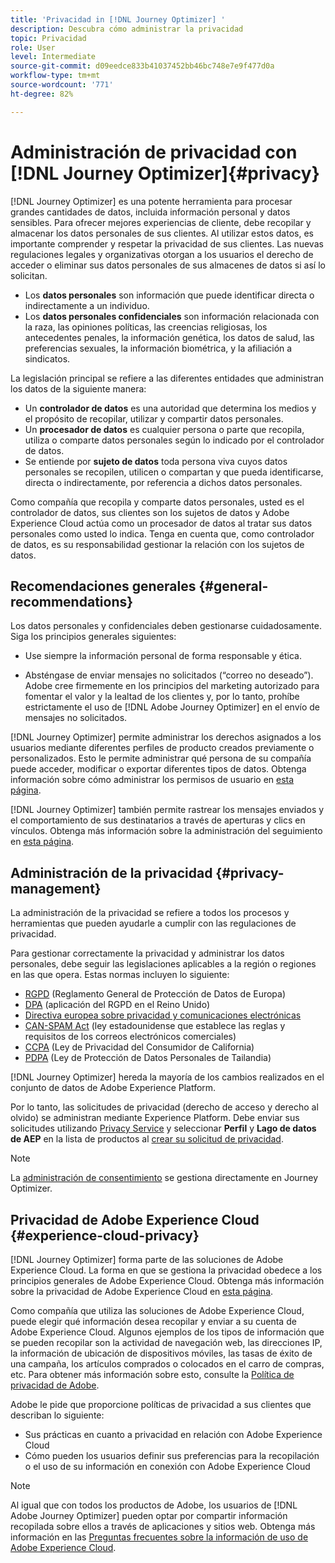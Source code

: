 ```yaml
---
title: 'Privacidad in [!DNL Journey Optimizer] '
description: Descubra cómo administrar la privacidad
topic: Privacidad
role: User
level: Intermediate
source-git-commit: d09eedce833b41037452bb46bc748e7e9f477d0a
workflow-type: tm+mt
source-wordcount: '771'
ht-degree: 82%

---
```



# Administración de privacidad con [!DNL Journey Optimizer]{#privacy}

[!DNL Journey Optimizer] es una potente herramienta para procesar grandes cantidades de datos, incluida información personal y datos sensibles. Para ofrecer mejores experiencias de cliente, debe recopilar y almacenar los datos personales de sus clientes. Al utilizar estos datos, es importante comprender y respetar la privacidad de sus clientes. Las nuevas regulaciones legales y organizativas otorgan a los usuarios el derecho de acceder o eliminar sus datos personales de sus almacenes de datos si así lo solicitan.

* Los **datos personales** son información que puede identificar directa o indirectamente a un individuo.
* Los **datos personales confidenciales** son información relacionada con la raza, las opiniones políticas, las creencias religiosas, los antecedentes penales, la información genética, los datos de salud, las preferencias sexuales, la información biométrica, y la afiliación a sindicatos.

La legislación principal se refiere a las diferentes entidades que administran los datos de la siguiente manera:

* Un **controlador de datos** es una autoridad que determina los medios y el propósito de recopilar, utilizar y compartir datos personales.
* Un **procesador de datos** es cualquier persona o parte que recopila, utiliza o comparte datos personales según lo indicado por el controlador de datos.
* Se entiende por **sujeto de datos** toda persona viva cuyos datos personales se recopilen, utilicen o compartan y que pueda identificarse, directa o indirectamente, por referencia a dichos datos personales.

Como compañía que recopila y comparte datos personales, usted es el controlador de datos, sus clientes son los sujetos de datos y Adobe Experience Cloud actúa como un procesador de datos al tratar sus datos personales como usted lo indica. Tenga en cuenta que, como controlador de datos, es su responsabilidad gestionar la relación con los sujetos de datos.

## Recomendaciones generales {#general-recommendations}

Los datos personales y confidenciales deben gestionarse cuidadosamente. Siga los principios generales siguientes:

* Use siempre la información personal de forma responsable y ética.

* Absténgase de enviar mensajes no solicitados (“correo no deseado”). Adobe cree firmemente en los principios del marketing autorizado para fomentar el valor y la lealtad de los clientes y, por lo tanto, prohíbe estrictamente el uso de [!DNL Adobe Journey Optimizer] en el envío de mensajes no solicitados.

[!DNL Journey Optimizer] permite administrar los derechos asignados a los usuarios mediante diferentes perfiles de producto creados previamente o personalizados. Esto le permite administrar qué persona de su compañía puede acceder, modificar o exportar diferentes tipos de datos. Obtenga información sobre cómo administrar los permisos de usuario en [esta página](administration/permissions.md).

[!DNL Journey Optimizer] también permite rastrear los mensajes enviados y el comportamiento de sus destinatarios a través de aperturas y clics en vínculos. Obtenga más información sobre la administración del seguimiento en [esta página](message-tracking.md).

## Administración de la privacidad {#privacy-management}

La administración de la privacidad se refiere a todos los procesos y herramientas que pueden ayudarle a cumplir con las regulaciones de privacidad.

Para gestionar correctamente la privacidad y administrar los datos personales, debe seguir las legislaciones aplicables a la región o regiones en las que opera. Estas normas incluyen lo siguiente:

* [RGPD](https://ec.europa.eu/info/law/law-topic/data-protection/reform/what-does-general-data-protection-regulation-gdpr-govern_en) (Reglamento General de Protección de Datos de Europa)
* [DPA](https://www.gov.uk/data-protection) (aplicación del RGPD en el Reino Unido)
* [Directiva europea sobre privacidad y comunicaciones electrónicas](https://eur-lex.europa.eu/legal-content/EN/TXT/?uri=CELEX:02002L0058-20091219)
* [CAN-SPAM Act](https://www.ftc.gov/tips-advice/business-center/guidance/can-spam-act-compliance-guide-business) (ley estadounidense que establece las reglas y requisitos de los correos electrónicos comerciales)
* [CCPA](https://leginfo.legislature.ca.gov/faces/codes_displayText.xhtml?lawCode=CIV&amp;division=3.&amp;title=1.81.5.&amp;part=4.&amp;chapter=&amp;article=) (Ley de Privacidad del Consumidor de California)
* [PDPA](https://secureprivacy.ai/thailand-pdpa-summary-what-businesses-need-to-know/) (Ley de Protección de Datos Personales de Tailandia)

[!DNL Journey Optimizer] hereda la mayoría de los cambios realizados en el conjunto de datos de Adobe Experience Platform.

Por lo tanto, las solicitudes de privacidad (derecho de acceso y derecho al olvido) se administran mediante Experience Platform. Debe enviar sus solicitudes utilizando [Privacy Service](https://experienceleague.adobe.com/docs/experience-platform/privacy/home.html?lang=es-ES) y seleccionar **Perfil** y **Lago de datos de AEP** en la lista de productos al [crear su solicitud de privacidad](https://experienceleague.adobe.com/docs/experience-platform/privacy/ui/user-guide.html?lang=es#request-builder). <!--https://experienceleague.adobe.com/docs/experience-platform/privacy/home.html?lang=en).-->

>[!NOTE]
>
>La [administración de consentimiento](../../help/using/consent.md) se gestiona directamente en Journey Optimizer.

## Privacidad de Adobe Experience Cloud {#experience-cloud-privacy}

[!DNL Journey Optimizer] forma parte de las soluciones de Adobe Experience Cloud. La forma en que se gestiona la privacidad obedece a los principios generales de Adobe Experience Cloud. Obtenga más información sobre la privacidad de Adobe Experience Cloud en [esta página](https://www.adobe.com/es/privacy/marketing-cloud.html).

Como compañía que utiliza las soluciones de Adobe Experience Cloud, puede elegir qué información desea recopilar y enviar a su cuenta de Adobe Experience Cloud. Algunos ejemplos de los tipos de información que se pueden recopilar son la actividad de navegación web, las direcciones IP, la información de ubicación de dispositivos móviles, las tasas de éxito de una campaña, los artículos comprados o colocados en el carro de compras, etc. Para obtener más información sobre esto, consulte la [Política de privacidad de Adobe](https://www.adobe.com/es/privacy/policy.html).

Adobe le pide que proporcione políticas de privacidad a sus clientes que describan lo siguiente:

* Sus prácticas en cuanto a privacidad en relación con Adobe Experience Cloud
* Cómo pueden los usuarios definir sus preferencias para la recopilación o el uso de su información en conexión con Adobe Experience Cloud

>[!NOTE]
>
>Al igual que con todos los productos de Adobe, los usuarios de [!DNL Adobe Journey Optimizer] pueden optar por compartir información recopilada sobre ellos a través de aplicaciones y sitios web. Obtenga más información en las [Preguntas frecuentes sobre la información de uso de Adobe Experience Cloud](https://www.adobe.com/es/privacy/experience-cloud-usage-info-faq.html).

<!--Because Journey Optimizer integrates with Adobe Experience Platform, where audiences are transferred from one system to another, you need to pay extra care to personal data protection.-->
